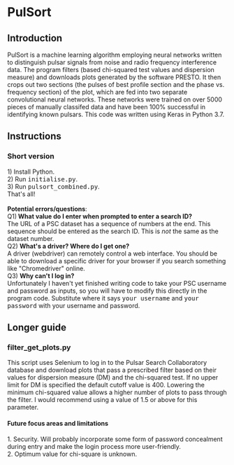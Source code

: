 <h1> PulSort</h1>
<h2>Introduction</h2>
PulSort is a machine learning algorithm employing neural networks written to distinguish pulsar signals from noise and radio frequency interference data. The program filters (based chi-squared test values and dispersion measure) and downloads plots generated by the software PRESTO. It then crops out two sections (the pulses of best profile section and the phase vs. frequency section) of the plot, which are fed into two separate convolutional neural networks. These networks were trained on over 5000 pieces of manually classifed data and have been 100% successful in identifying known pulsars. This code was written using Keras in Python 3.7.

<h2>Instructions</h2>
<h3>Short version</h3>
1) Install Python.<br>
2) Run <tt>initialise.py</tt>.<br>
3) Run <tt>pulsort_combined.py</tt>. <br>
That's all!<br><br>
<b>Potential errors/questions</b>:<br>
Q1)<b> What value do I enter when prompted to enter a search ID?</b><br>
The URL of a PSC dataset has a sequence of numbers at the end. This sequence should be entered as the search ID. This is <i>not</i> the same as the dataset number.<br>
Q2) <b>What's a driver? Where do I get one?</b><br>
A driver (webdriver) can remotely control a web interface. You should be able to download a specific driver for your browser if you search something like "Chromedriver" online.<br>
Q3) <b>Why can't I log in?</b><br>
Unfortunately I haven't yet finished writing code to take your PSC username and password as inputs, so you will have to modify this directly in the program code. Substitute where it says <tt>your username</tt> and <tt>your password</tt> with your username and password.
<h2>Longer guide</h2>
<h3>filter_get_plots.py</h3>
This script uses Selenium to log in to the Pulsar Search Collaboratory database and download plots that pass a prescribed filter based on their values for dispersion measure (DM) and the chi-squared test. If no upper limit for DM is specified the default cutoff value is 400. Lowering the minimum chi-squared value allows a higher number of plots to pass through the filter. I would recommend using a value of 1.5 or above for this parameter.

<h4>Future focus areas and limitations</h4>
1. Security. Will probably incorporate some form of password concealment during entry and make the login process more user-friendly. <br>
2. Optimum value for chi-square is unknown.
